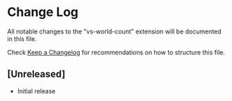 # Change Log
All notable changes to the "vs-world-count" extension will be documented in this file.

Check [Keep a Changelog](http://keepachangelog.com/) for recommendations on how to structure this file.

## [Unreleased]
- Initial release